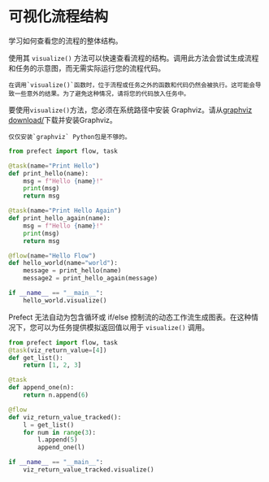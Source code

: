 # 可视化流程结构
学习如何查看您的流程的整体结构。

使用其 `visualize()` 方法可以快速查看流程的结构。调用此方法会尝试生成流程和任务的示意图，而无需实际运行您的流程代码。


```{warning}
在调用`visualize()`函数时，位于流程或任务之外的函数和代码仍然会被执行。这可能会导致一些意外的结果。为了避免这种情况，请将您的代码放入任务中。
```

要使用`visualize()`方法，您必须在系统路径中安装 Graphviz。请从[graphviz download/](http://www.graphviz.org/download/)下载并安装Graphviz。

```{note}
仅仅安装`graphviz` Python包是不够的。
```

```python
from prefect import flow, task

@task(name="Print Hello")
def print_hello(name):
    msg = f"Hello {name}!"
    print(msg)
    return msg

@task(name="Print Hello Again")
def print_hello_again(name):
    msg = f"Hello {name}!"
    print(msg)
    return msg

@flow(name="Hello Flow")
def hello_world(name="world"):
    message = print_hello(name)
    message2 = print_hello_again(message)

if __name__ == "__main__":
    hello_world.visualize()
```

Prefect 无法自动为包含循环或 if/else 控制流的动态工作流生成图表。在这种情况下，您可以为任务提供模拟返回值以用于 `visualize()` 调用。

```python
from prefect import flow, task
@task(viz_return_value=[4])
def get_list():
    return [1, 2, 3]

@task
def append_one(n):
    return n.append(6)

@flow
def viz_return_value_tracked():
    l = get_list()
    for num in range(3):
        l.append(5)
        append_one(l)

if __name__ == "__main__":
    viz_return_value_tracked.visualize()
```
